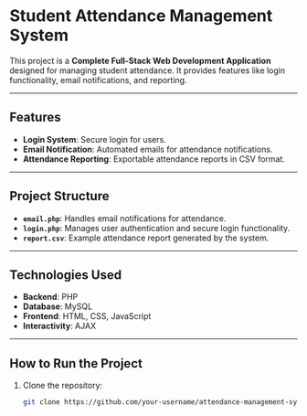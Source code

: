 # Student Attendance Management System

This project is a **Complete Full-Stack Web Development Application** designed for managing student attendance. It provides features like login functionality, email notifications, and reporting.

---

## Features

- **Login System**: Secure login for users.
- **Email Notification**: Automated emails for attendance notifications.
- **Attendance Reporting**: Exportable attendance reports in CSV format.

---

## Project Structure

- **`email.php`**: Handles email notifications for attendance.
- **`login.php`**: Manages user authentication and secure login functionality.
- **`report.csv`**: Example attendance report generated by the system.

---

## Technologies Used

- **Backend**: PHP
- **Database**: MySQL
- **Frontend**: HTML, CSS, JavaScript
- **Interactivity**: AJAX

---

## How to Run the Project

1. Clone the repository:
   ```bash
   git clone https://github.com/your-username/attendance-management-system.git
